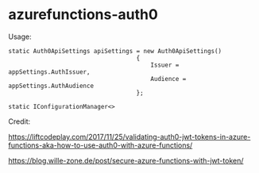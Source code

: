 # azurefunctions-auth0

Usage:

```
static Auth0ApiSettings apiSettings = new Auth0ApiSettings()
                                    {
                                        Issuer = appSettings.AuthIssuer,
                                        Audience = appSettings.AuthAudience
                                    };

static IConfigurationManager<>
```

Credit:

https://liftcodeplay.com/2017/11/25/validating-auth0-jwt-tokens-in-azure-functions-aka-how-to-use-auth0-with-azure-functions/

https://blog.wille-zone.de/post/secure-azure-functions-with-jwt-token/

